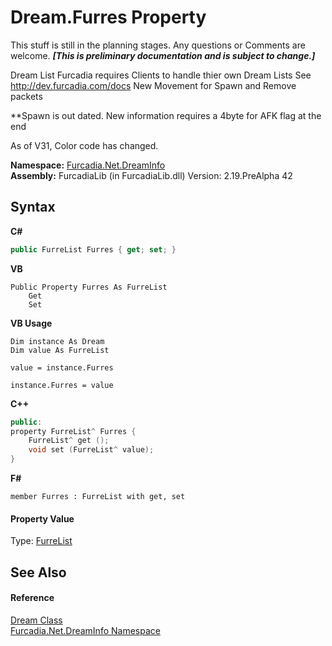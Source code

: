 # Dream.Furres Property 
This stuff is still in the planning stages. Any questions or Comments are welcome. _**\[This is preliminary documentation and is subject to change.\]**_

Dream List Furcadia requires Clients to handle thier own Dream Lists See 
http://dev.furcadia.com/docs New Movement for Spawn and Remove packets

**Spawn is out dated. New information requires a 4byte for AFK flag at the end

As of V31, Color code has changed.


**Namespace:**&nbsp;<a href="N_Furcadia_Net_DreamInfo">Furcadia.Net.DreamInfo</a><br />**Assembly:**&nbsp;FurcadiaLib (in FurcadiaLib.dll) Version: 2.19.PreAlpha 42

## Syntax

**C#**<br />
``` C#
public FurreList Furres { get; set; }
```

**VB**<br />
``` VB
Public Property Furres As FurreList
	Get
	Set
```

**VB Usage**<br />
``` VB Usage
Dim instance As Dream
Dim value As FurreList

value = instance.Furres

instance.Furres = value
```

**C++**<br />
``` C++
public:
property FurreList^ Furres {
	FurreList^ get ();
	void set (FurreList^ value);
}
```

**F#**<br />
``` F#
member Furres : FurreList with get, set

```


#### Property Value
Type: <a href="T_Furcadia_Net_DreamInfo_FurreList">FurreList</a>

## See Also


#### Reference
<a href="T_Furcadia_Net_DreamInfo_Dream">Dream Class</a><br /><a href="N_Furcadia_Net_DreamInfo">Furcadia.Net.DreamInfo Namespace</a><br />